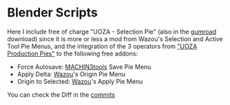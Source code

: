 # Blender Scripts

Here I include free of charge "UOZA - Selection Pie" (also in the [gumroad](https://gumroad.com/l/BceiW) download) since it is more or less a mod from Wazou's Selection and Active Tool Pie Menus, and the integration of the 3 operators from ["UOZA Production Pies"](https://gumroad.com/l/BceiW) to the following free addons:

- Force Autosave: [MACHIN3tools](https://gumroad.com/l/MACHIN3tools) Save Pie Menu
- Apply Delta: [Wazou](https://gumroad.com/l/wazou_pie_menus)'s Origin Pie Menu
- Origin to Selected: [Wazou](https://gumroad.com/l/wazou_pie_menus)'s Apply Pie Menu

You can check the Diff in the [commits](https://github.com/Dogway/Computer-Graphics-Tools/commits/master)

